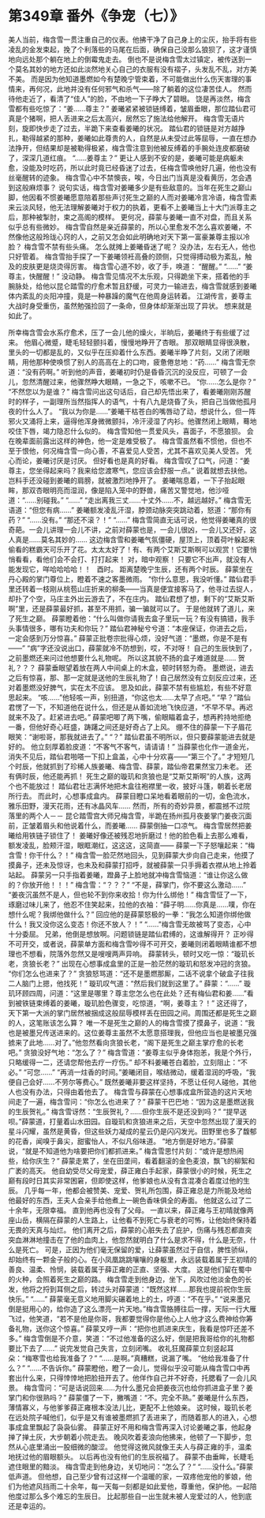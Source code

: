 # 第349章 番外《争宠（七）》
美人当前，梅含雪一贯注重自己的仪表。他拂干净了自己身上的尘灰，抬手将有些凌乱的金发束起，挽了个利落些的马尾在后面，确保自己没那么狼狈了，这才谨慎地向远处那个躺在地上的倒霉鬼走去。
倒也不是说梅含雪太过镇定，被传送到一个莫名其妙的地方还如此淡然地关心自己的衣服有没有褶子，头发乱不乱，对方美不美。
而是因为他知道墨燃如今有楚晚宁管束着，不可能做出什么伤天害理的事情来，再何况，此地并没有任何邪气和杀气——除了躺着的这位凄苦佳人。
然而待他走近了，看清了“佳人”的脸，不由地一下子睁大了碧眼。
饶是再淡然，梅含雪都有些吃惊了：“姜……尊主？”
姜曦紧紧被锁链缚着，皱眉垂眼，那位踏仙君可真是个猪啊，把人丢进来之后太高兴，居然忘了施法给他解开。
梅含雪无语片刻，旋即快步走了过去，半跪下来查看姜曦的状况。
踏仙君的锁链是对方越挣扎，勒得越紧的那种，姜曦如此尊贵的人，自然是从未受过此等屈辱，一直在想办法挣开，但结果却是被勒得极紧，梅含雪注意到他被反缚着的手腕处连皮都磨破了，深深几道红痕。
“……姜尊主？”
更让人感到不安的是，姜曦可能是病躯未愈，没能及时吃药，所以此时竟已经昏迷了过去，任梅含雪唤他好几遍，他也没有丝毫醒转的迹象。
梅含雪心中不禁懊丧，唉，今日出门当真是没看黄历，怎会遇到这般麻烦事？
说句实话，梅含雪对姜曦多少是有些敌意的。当年在死生之巅山脚，他因看不惯姜曦愿意陪着那些声讨死生之巅的人而对姜曦冷言冷语，梅含雪素来云淡风轻，他无法理解姜曦对于权力的执着，更看不上姜曦当上十大门派尊主之后，那种被掣肘，束之高阁的模样。
更何况，薛蒙与姜曦一直不对盘，而且关系似乎总有些微妙。
梅含雪自然是亲近薛蒙的，所以心里愈发不怎么喜欢姜曦，不然像他这般玲珑心窍的人，之前又怎会如此明确地对天下第一富豪兼尊主报以冷脸？
梅含雪不禁有些头痛。
怎么就摊上姜曦昏迷了呢？
没办法，左右无人，他也只好管着。
梅含雪抬手探了一下姜曦领衽高叠的颈侧，只觉得搏动极为紊乱，触及的皮肤更是烧烫得厉害。
梅含雪心道不妙，收了手，唤道：
“醒醒。”
“……”
“姜尊主，快醒醒！”
没动静。
梅含雪见情况不太乐观，只得跪坐下来，搭着他的手腕脉处，给他以昆仑踏雪的疗愈术暂且舒缓，可灵力一输进去，梅含雪就感到姜曦体内紊乱的炎阳冲撞，竟是一种暴躁的魔气在他周身运转着。
江湖传言，姜尊主大战时身受重伤，虽然勉强捡回了一条命，但身体却渐渐出现了异状。
想来就是如此了。

所幸梅含雪会水系疗愈术，压了一会儿他的燥火，半晌后，姜曦终于有些缓了过来。
他眉心微蹙，睫毛轻轻颤抖着，慢慢地睁开了杏眼。
那双眼睛显得很涣散，里头的一切都是乱的，又似乎在压抑着什么东西。姜曦半睁了片刻，又闭了闭眼睛，用他那种使唤惯了别人的高高在上的口吻，疲惫倦怠地：“药……”
梅含雪无奈道：“没有药啊。”
听到他的声音，姜曦初时仍是昏昏沉沉的没反应，可顿了一会儿，忽然清醒过来，他骤然睁大眼睛，一急之下，咳嗽不已。
“你……怎么是你？”
“不然您以为是谁？”
梅含雪问出这句话后，自己却先悟出来了，看姜曦刚刚苏醒时的样子，一副理所当然指挥人的语气，十有八九是烧昏了头，把自己当做他孤月夜的什么人了。
“我以为你是……”姜曦干枯苍白的嘴唇动了动，想说什么，但一阵邪火又涌将上来，逼得他浑身微微颤抖，冷汗浸湿了内衫。他骤然闭上眼睛，蓦地咬住下唇，竭力隐忍什么似的。
梅含雪知他一贯爱风头，喜面子，不愿狼狈。
会在晚辈面前露出这样的神色，他一定是难受极了。
梅含雪虽然看不惯他，但也不至于恨他，何况梅含雪一向心善，不喜爱见人受苦，尤其不喜欢见美人受苦。
凭心而论，姜曦讨厌是讨厌。
但好看也是真的好看。
梅含雪叹了口气，问道：“姜尊主，您坐得起来吗？我来给您渡寒气，您应该会舒服一点。”
说着就想去扶他。
岂料手还没碰到姜曦的肩膀，就被激烈地挣开了。
姜曦喘息着，一下子抬起眼眸，那双杏眼明亮而湿润，像是陷入笼中的野兽，痛苦又警觉地，他沙哑道：“……别碰我。”
“……”
“走出离我三丈……十丈外……不，越远越好。”
梅含雪无语道：“但您有病……”
姜曦额发凌乱汗湿，脖颈动脉突突跳动着，怒道：“那你有药？”
“……没有。”
“那还不滚？！”
“……”
梅含雪简直无话可说，他觉得姜曦真的很奇葩。一会儿讲理一会儿不讲，之前对薛蒙也是，一会儿很凶，一会儿又还好，这人真是……莫名其妙的……
这边梅含雪和姜曦气氛僵硬，屋顶上，顶着荷叶躲起来偷看的糕霸天可乐开了花。太太太好了！有、有两个艾斯艾斯啊可以观赏！它要悄悄看看，看他们会不会打、打打起来！
对，暗中观察！
只要它不出声，就没有人能发现它，咩哈哈哈哈！！
 
酉时。
距离楚晚宁生辰，还有两个时辰。
薛蒙坐在丹心殿的掌门尊位上，瞪着不速之客墨微雨。
“你什么意思，我没听懂。”
踏仙君手里还转着一枝刚从桃苞山庄折来的柳条——当真是便宜接客马了，他寻过去捉人，却扑了个空，马庄主外出云游去了，不在庄内。
踏仙君想了想，剩下的“艾斯艾斯啊”里，还是薛蒙最好抓，甚至不用抓，骗一骗就可以了。
于是他就转了道儿，来了死生之巅。
薛蒙瞪着他：“什么叫做你请我去盒子里玩一玩？有没有搞错，我手头事情很多，哪有功夫和你玩？”
踏仙君神秘兮兮道：“本座保证，你进去之后，一定会感到万分惊喜。”
薛蒙正批卷宗批得心烦，没好气道：“墨燃，你是不是有——”
“病”字还没说出口，薛蒙就冷不防想到，哎，不对呀！
自己的生辰快到了，之前墨燃还来问过他想要什么礼物呢。
所以这其貌不扬的盒子难道就是……
贺礼？？？
薛蒙垂眼望着放在两人中间桌上的木盒，顿时转怒为奇。
墨燃说，进去之后有惊喜，那、那一定就是送他的生辰礼物了！自己居然没有立刻反应过来，还对着墨燃没好脾气，实在太不应该。
思及如此，薛蒙不禁有些尴尬，有些不好意思起来。
“咳……”他轻咳一声，别扭道，“你这也太……太早了点吧。”
“早？”踏仙君愣了一下，不知道他在说什么，但还是从善如流地飞快应道，“不早不早。再迟就来不及了。赶紧进去吧。”
薛蒙吧唧了两下嘴，偷眼瞄着盒子，想再矜持地拒绝一番，但他好奇心旺盛，踌躇之间还是好奇占了上风。
绷不住的薛蒙一下子眉花眼笑：“谢啦哥，那我就进去了。”
“？”
踏仙君虽不明所以，但只要薛蒙能进去就是好的。
他立刻厚着脸皮道：“不客气不客气，请请请！”
当薛蒙也化作一道金光，消失不见后，踏仙君啪嗒一下扣上盒盖，心中十分欢喜——“第三个了。”
才短短几个时辰，他就抓到了珍稀人族姜曦、梅含雪、薛蒙，踏仙帝君果然宝刀未老。
还有俩时辰，他还能再抓！
死生之巅的璇玑和贪狼也是“艾斯艾斯啊”的人族，这两个也不能放过！
踏仙君壮志满怀地把木盒往袍襟里一收，披好斗篷，朝着长老居所行去。
而此时，心想事成盒内。
薛蒙目瞪口呆地看着眼前的一切，金色流水，雅乐田野，漫天花雨，还有冰晶风车……
然而，所有的奇妙异景，都震撼不过院落里的两个人－－
昆仑踏雪宫大师兄梅含雪，半跪在扬州孤月夜姜掌门姜夜沉面前，正皱着眉头和他说着什么，而姜曦……
薛蒙倒抽一口凉气。
梅含雪居然把姜曦给用铁链子锁住了！
姜曦好像还被残忍地折磨过！他的脸色看上去那么难看，额发凌乱，脸颊汗湿，眼眶潮红，这这这，这简直——
薛蒙一下子怒嚷起来：“梅含雪！你干什么？！”
梅含雪一脸茫然地回头，见到薛蒙大步向自己走来，他摸了摸鼻子，还未及惊讶，也未及和薛蒙打招呼，就被薛蒙一只手搙着衣襟从地上拎着站起。
薛蒙另一只手指着姜曦，蹬鼻子上脸地就冲梅含雪恼道：“谁让你这么做的？你放开他！！！”
梅含雪：“？？？”
“不是，薛掌门，你不要这么激动……”
“姜夜沉虽然不是人，但也轮不到你来收拾！你为什么绑他！”
梅含雪怔了一下，琢磨过味儿来了，他忍不住笑起来，拉他的衣袖：“薛子明……你真是……噗，你在想什么呢？我绑他做什么？”
回应他的是薛蒙怒极的一拳：“我怎么知道你绑他做什么！我又没你这么变态！你还不放人？！”
“……”梅含雪无故被骂了变态，心中十分委屈。
兄弟，他倒是想放啊。问题锁链是踏仙君缚的，这谁解得开？
正吵得不可开交，或者说，薛蒙单方面和梅含雪吵得不可开交，姜曦则闭着眼睛谁都不想理也不想看，院落外忽然又是嗖嗖两声异响。
薛蒙转头，顿时又吃一惊：“璇玑长老，贪狼长老？”
出现在心想事成盒里的正是一脸茫然的璇玑和怒发冲冠的贪狼。
“你们怎么也进来了？”
贪狼怒骂道：“还不是墨燃那厮，二话不说拿个破盒子往我二人脑门上摁，他找死！”
璇玑叹气道：“然后我们就到这里了。”
薛蒙：“……”
璇玑环顾四周，问道：“这里是哪里？尊主您怎么也在此处？还有梅仙君和姜……”看到被铁链束缚着的姜曦，璇玑脸色骤变，吃惊道，“啊，姜尊主？！”
这还得了，天下第一大派的掌门居然被捆成这般屈辱模样丢在田园之间。周围还都是死生之巅的人，这笔账该怎么算？
唯一不是死生之巅的人的梅含雪摸了摸鼻子，说道：“我也是被墨兄传送进来的。这位姜尊主虽然不太愿意搭理我，但他应当也是被墨兄强掳来了此地……对了。”他忽然看向贪狼长老，“阁下是死生之巅主掌疗愈的长老吧。”
贪狼没好气地：“怎么了？”
梅含雪道：“姜尊主似乎身体抱恙，我是个外行，只略缓得一二，还请您帮他去疗一疗伤。”
却不料姜曦苍白着脸，立刻阻止：“不必。”
“可您……”
“再消一炷香的时间。”姜曦闭目，喉结微动，缓着湿润的呼吸，“我便自己会好……不劳尔等费心。”
既然姜曦非要这样坚持，不愿让任何人碰他，其他人也没有办法，只得由着他去了。
梅含雪与薛蒙在心想事成盒所营造的这片天地间走了一遍，梅含雪问：“你怎么也进来了？”
薛蒙干巴巴地：“因为这是墨燃送我的生辰贺礼。”
梅含雪讶然：“生辰贺礼？……但你生辰不是还没到吗？”
“提早送呗。”薛蒙道，打量着山水田园。自璇玑和贪狼进来之后，天空中忽然出现了漫天的星斗闪耀，虽然是黄昏，但这些妖力凝成的星云仍是闪闪发光。田野里也多了馥郁的花香，闻嗅于鼻尖，甜蜜怡人，不似凡俗味道。
“地方倒是好地方。”薛蒙说，“就是不知道他为啥要把你们都抓进来。”
梅含雪思忖片刻：“或许是想热闹些，给你庆生？”
薛蒙走累了，坐在田垄间，看着翻滚的金色麦浪，飘飞的柳絮和广袤的高天。
他自幼受尽父母宠爱，薛正雍白手起家，薛蒙很小的时候，死生之巅有段时日其实非常困窘，但即使这样，他爹娘也从没有含混凑合着度过他的生辰。
几乎每一年，他都会被赞美、宠爱、贺礼所包围，薛正雍总是力所能及地给他最好的东西，王夫人会亲手给他煮上一碗色香味俱全的寿面。
他就这么过了二十余年，无限幸福。
直到他再也没有了父母。
一直以来，薛正雍与王初晴就像两座山岳，横隔在薛蒙的人生路上，让他看不到死亡与衰老的可怖，让他始终保持着无畏的天真与灿烂。
他们离开之后，薛蒙的心脏失去了庇护，伤痛与残忍都直突突血淋淋地撞击在了他的血肉上，他忽然就明白了什么是求不得，什么是无奈，什么是死亡。
可是，正因为他们毫无保留的爱，让薛蒙虽然过于自信，脾性骄纵，却始终有一颗金子般的心。在小凤凰跳跳嚷嚷的身躯里，永远装载着属于王初晴的善良、温柔、怜悯，装载着属于薛正雍的正直、坚强、大度。
这是他们留在蜀中的火种，会照着死生之巅的路。
梅含雪走到他身边，坐下，风吹过他淡金色的长发，他将之捋到耳侧之后，转过头对薛蒙道：“既然这样……那我也提前祝你生辰快乐。”
“……”
薛蒙毫无意义地用脚尖碾着地上的土，哼道：“不在乎。”
“说来墨兄倒是挺用心的，给你造了这么漂亮一片天地。”梅含雪胳膊往后一撑，天际一行大雁飞过，他笑道，“若不是他是你哥，我都要觉得你是他心上人他才这么费神给你筹备礼物，送你这个惊喜。”
薛蒙又哼一声：“把你也抓进来庆生，我看是惊吓还差不多。”
梅含雪倒是不介意，笑道：“不过他准备的这么好，倒是把我哥给你的礼物都要比下去了……”
说完发觉自己失言，立刻闭嘴。
收礼狂魔薛蒙立刻竖起耳朵：“梅寒雪也给我准备了？”
“……是啊。”真糟糕，说漏了嘴。
“他给我准备了什么？”
“……不告诉你。”
薛蒙瞪他，瞪了一会儿，觉得似乎没可能从梅含雪口中再套出什么来，只得悻悻地把脸扭开去了。他佯作自己并不好奇，托腮看了一会儿风景。
梅含雪问：“可是话说回来……为什么墨兄会把姜夜沉也给你抓进盒子里？姜掌门和你很熟吗？”
薛蒙僵了一下，撇嘴道：“不。完全不熟。”
姜曦是什么东西，薄情寡义，与他爹爹薛正雍根本没法儿比，更配不上他娘亲。
这时候，璇玑长老在远处院子喊他们，似乎是又有谁被墨燃抓了丢进来了，而随着那人的进入，心想事成盒里飘起了袅袅仙雾。
薛蒙正好不用和梅含雪再深入讨论姜曦之事，他起身掸了掸土灰，大步朝着小院走去。
晚风吹着麦浪向他拂来，他顿了一下脚步，忽然从心底里涌出一股细微的酸涩。
他觉得这微风就像王夫人与薛正雍的手，温柔地抚过他的眉眼额头。
以后再也没有他们的生辰祝福了。
薛蒙不由垂眸，长睫毛遮住眼里的黯淡。
梅含雪走到他身边，关切地问：“怎么了？”
“……没什么。”薛蒙低声道。
但他想，自己至少曾有过这样一个温暖的家，一双疼他宠他的爹娘，他们为他遮风挡雨二十余年，每一天每一刻都是如此爱他，尊重他，保护他。一起陪他度过那么多个难忘的生辰日。
比起那些自一出生就未被人宠爱过的人，他到底还是幸运的。
